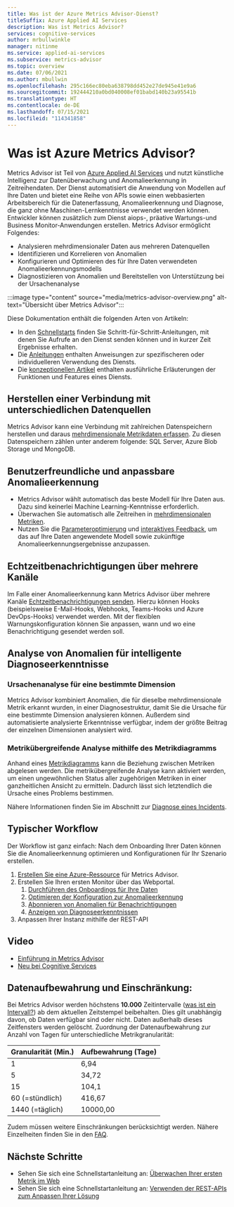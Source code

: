 ```yaml
---
title: Was ist der Azure Metrics Advisor-Dienst?
titleSuffix: Azure Applied AI Services
description: Was ist Metrics Advisor?
services: cognitive-services
author: mrbullwinkle
manager: nitinme
ms.service: applied-ai-services
ms.subservice: metrics-advisor
ms.topic: overview
ms.date: 07/06/2021
ms.author: mbullwin
ms.openlocfilehash: 295c166ec80eba638798dd452e27de945e41e9a6
ms.sourcegitcommit: 192444210a0bd040008ef01babd140b23a95541b
ms.translationtype: HT
ms.contentlocale: de-DE
ms.lasthandoff: 07/15/2021
ms.locfileid: "114341858"
---
```

# <a name="what-is-azure-metrics-advisor"></a>Was ist Azure Metrics Advisor? 

Metrics Advisor ist Teil von [Azure Applied AI Services](../../applied-ai-services/what-are-applied-ai-services.md) und nutzt künstliche Intelligenz zur Datenüberwachung und Anomalieerkennung in Zeitreihendaten. Der Dienst automatisiert die Anwendung von Modellen auf Ihre Daten und bietet eine Reihe von APIs sowie einen webbasierten Arbeitsbereich für die Datenerfassung, Anomalieerkennung und Diagnose, die ganz ohne Maschinen-Lernkenntnisse verwendet werden können. Entwickler können zusätzlich zum Dienst aiops-, präative Wartungs-und Business Monitor-Anwendungen erstellen. Metrics Advisor ermöglicht Folgendes:

* Analysieren mehrdimensionaler Daten aus mehreren Datenquellen
* Identifizieren und Korrelieren von Anomalien
* Konfigurieren und Optimieren des für Ihre Daten verwendeten Anomalieerkennungsmodells
* Diagnostizieren von Anomalien und Bereitstellen von Unterstützung bei der Ursachenanalyse

:::image type="content" source="media/metrics-advisor-overview.png" alt-text="Übersicht über Metrics Advisor":::

Diese Dokumentation enthält die folgenden Arten von Artikeln:
* In den [Schnellstarts](./Quickstarts/web-portal.md) finden Sie Schritt-für-Schritt-Anleitungen, mit denen Sie Aufrufe an den Dienst senden können und in kurzer Zeit Ergebnisse erhalten. 
* Die [Anleitungen](./how-tos/onboard-your-data.md) enthalten Anweisungen zur spezifischeren oder individuelleren Verwendung des Diensts.
* Die [konzeptionellen Artikel](glossary.md) enthalten ausführliche Erläuterungen der Funktionen und Features eines Diensts.

## <a name="connect-to-a-variety-of-data-sources"></a>Herstellen einer Verbindung mit unterschiedlichen Datenquellen

Metrics Advisor kann eine Verbindung mit zahlreichen Datenspeichern herstellen und daraus [mehrdimensionale Metrikdaten erfassen](how-tos/onboard-your-data.md). Zu diesen Datenspeichern zählen unter anderem folgende: SQL Server, Azure Blob Storage und MongoDB.

## <a name="easy-to-use-and-customizable-anomaly-detection"></a>Benutzerfreundliche und anpassbare Anomalieerkennung

* Metrics Advisor wählt automatisch das beste Modell für Ihre Daten aus. Dazu sind keinerlei Machine Learning-Kenntnisse erforderlich.
* Überwachen Sie automatisch alle Zeitreihen in [mehrdimensionalen Metriken](glossary.md#multi-dimensional-metric).
* Nutzen Sie die [Parameteroptimierung](how-tos/configure-metrics.md) und [interaktives Feedback](how-tos/anomaly-feedback.md), um das auf Ihre Daten angewendete Modell sowie zukünftige Anomalieerkennungsergebnisse anzupassen.

## <a name="real-time-notification-through-multiple-channels"></a>Echtzeitbenachrichtigungen über mehrere Kanäle

Im Falle einer Anomalieerkennung kann Metrics Advisor über mehrere Kanäle [Echtzeitbenachrichtigungen senden](how-tos/alerts.md). Hierzu können Hooks (beispielsweise E-Mail-Hooks, Webhooks, Teams-Hooks und Azure DevOps-Hooks) verwendet werden. Mit der flexiblen Warnungskonfiguration können Sie anpassen, wann und wo eine Benachrichtigung gesendet werden soll.

## <a name="smart-diagnostic-insights-by-analyzing-anomalies"></a>Analyse von Anomalien für intelligente Diagnoseerkenntnisse

### <a name="analyze-root-cause-into-specific-dimension"></a>Ursachenanalyse für eine bestimmte Dimension 

Metrics Advisor kombiniert Anomalien, die für dieselbe mehrdimensionale Metrik erkannt wurden, in einer Diagnosestruktur, damit Sie die Ursache für eine bestimmte Dimension analysieren können. Außerdem sind automatisierte analysierte Erkenntnisse verfügbar, indem der größte Beitrag der einzelnen Dimensionen analysiert wird. 

### <a name="cross-metrics-analysis-using-metrics-graph"></a>Metrikübergreifende Analyse mithilfe des Metrikdiagramms

Anhand eines [Metrikdiagramms](./how-tos/metrics-graph.md) kann die Beziehung zwischen Metriken abgelesen werden. Die metrikübergreifende Analyse kann aktiviert werden, um einen ungewöhnlichen Status aller zugehörigen Metriken in einer ganzheitlichen Ansicht zu ermitteln. Dadurch lässt sich letztendlich die Ursache eines Problems bestimmen.

Nähere Informationen finden Sie im Abschnitt zur [Diagnose eines Incidents](./how-tos/diagnose-an-incident.md).

## <a name="typical-workflow"></a>Typischer Workflow

Der Workflow ist ganz einfach: Nach dem Onboarding Ihrer Daten können Sie die Anomalieerkennung optimieren und Konfigurationen für Ihr Szenario erstellen.

1. [Erstellen Sie eine Azure-Ressource](https://go.microsoft.com/fwlink/?linkid=2142156) für Metrics Advisor. 
2. Erstellen Sie Ihren ersten Monitor über das Webportal.
    1. [Durchführen des Onboardings für Ihre Daten](./how-tos/onboard-your-data.md)
    2. [Optimieren der Konfiguration zur Anomalieerkennung](./how-tos/configure-metrics.md)
    3. [Abonnieren von Anomalien für Benachrichtigungen](./how-tos/alerts.md)
    4. [Anzeigen von Diagnoseerkenntnissen](./how-tos/diagnose-an-incident.md)
3. Anpassen Ihrer Instanz mithilfe der REST-API

## <a name="video"></a>Video
* [Einführung in Metrics Advisor](https://www.youtube.com/watch?v=0Y26cJqZMIM)
* [Neu bei Cognitive Services](https://www.youtube.com/watch?v=7tCLJHdBZgM)

## <a name="data-retention--limitation"></a>Datenaufbewahrung und Einschränkung: 

Bei Metrics Advisor werden höchstens **10.000** Zeitintervalle ([was ist ein Intervall?](tutorials/write-a-valid-query.md#what-is-an-interval)) ab dem aktuellen Zeitstempel beibehalten. Dies gilt unabhängig davon, ob Daten verfügbar sind oder nicht. Daten außerhalb dieses Zeitfensters werden gelöscht.  Zuordnung der Datenaufbewahrung zur Anzahl von Tagen für unterschiedliche Metrikgranularität: 

| Granularität (Min.) |    Aufbewahrung (Tage) |
|------------------| ------------------|
|  1 | 6,94 |
|  5 | 34,72|
| 15 | 104,1|
| 60 (=stündlich) | 416,67 |
| 1440 (=täglich)|10000,00|

Zudem müssen weitere Einschränkungen berücksichtigt werden. Nähere Einzelheiten finden Sie in den [FAQ](faq.yml#what-are-the-data-retention-and-limitations-of-metrics-advisor-). 

## <a name="next-steps"></a>Nächste Schritte

* Sehen Sie sich eine Schnellstartanleitung an: [Überwachen Ihrer ersten Metrik im Web](quickstarts/web-portal.md)
* Sehen Sie sich eine Schnellstartanleitung an: [Verwenden der REST-APIs zum Anpassen Ihrer Lösung](./quickstarts/rest-api-and-client-library.md)